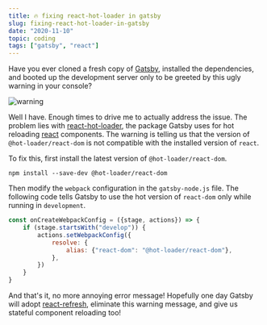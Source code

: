 ```yaml
---
title: 🔥 fixing react-hot-loader in gatsby
slug: fixing-react-hot-loader-in-gatsby
date: "2020-11-10"
topic: coding
tags: ["gatsby", "react"]
---
```


Have you ever cloned a fresh copy of [Gatsby][gatsby], installed the dependencies, and booted up the development server only to be greeted by this ugly warning in your console?

![warning][warning]

Well I have. Enough times to drive me to actually address the issue. The problem lies with [react-hot-loader][hot-loader], the package Gatsby uses for hot reloading [react][react] components. The warning is telling us that the version of `@hot-loader/react-dom` is not compatible with the installed version of `react`.

To fix this, first install the latest version of `@hot-loader/react-dom`.

```shell
npm install --save-dev @hot-loader/react-dom
```

Then modify the `webpack` configuration in the `gatsby-node.js` file. The following code tells Gatsby to use the hot version of `react-dom` only while running in `development`.

```javascript
const onCreateWebpackConfig = ({stage, actions}) => {
    if (stage.startsWith("develop")) {
        actions.setWebpackConfig({
            resolve: {
                alias: {"react-dom": "@hot-loader/react-dom"},
            },
        })
    }
}
```

And that's it, no more annoying error message! Hopefully one day Gatsby will adopt [react-refresh][refresh], eliminate this warning message, and give us stateful component reloading too!

[refresh]: https://github.com/facebook/react/tree/master/packages/react-refresh
[react]: https://reactjs.org
[hot-loader]: https://github.com/gaearon/react-hot-loader
[warning]: https://res.cloudinary.com/bradgarropy/image/upload/f_auto,q_auto/bradgarropy.com/posts/warning.png
[gatsby]: http://gatsbyjs.com
